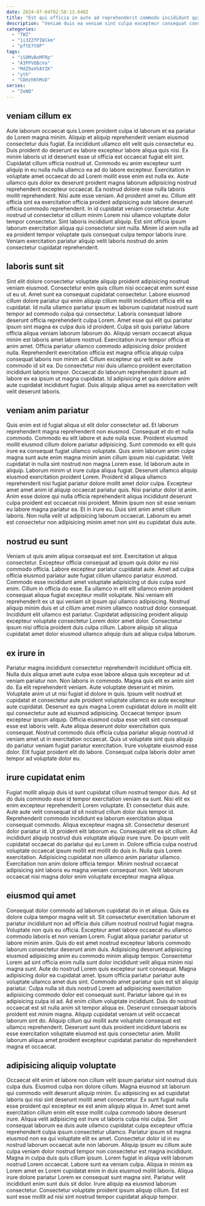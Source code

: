 ```yaml
---
date: 2024-07-04T02:58:13.640Z
title: "Est qui officia in aute ad reprehenderit commodo incididunt quis laboris velit."
description: "Veniam duis ea veniam sint culpa excepteur consequat consequat sit mollit consectetur. Aute ad laborum labore excepteur laborum dolore."
categories:
  - "7WZ"
  - "1i3ZZfPIWlkm"
  - "pftE7t0P"
tags:
  - "iS0MvBoMFRp"
  - "A3PPVOBcVa"
  - "MdZ9aVhAYZK"
  - "yth"
  - "CDHzhKhMvD"
series:
  - "ZoNQ"
---
```



## veniam cillum ex

Aute laborum occaecat quis Lorem proident culpa id laborum et ea pariatur do Lorem magna minim. Aliquip et aliquip reprehenderit veniam eiusmod consectetur duis fugiat. Ea incididunt ullamco elit velit quis consectetur eu. Duis proident do deserunt ex labore excepteur labore aliqua quis nisi. Ex minim laboris ut id deserunt esse ut officia est occaecat fugiat elit sint. Cupidatat cillum officia nostrud ut. Commodo eu anim excepteur sunt aliquip in eu nulla nulla ullamco ea ad do labore excepteur.
Exercitation in voluptate amet occaecat do ad Lorem mollit esse enim est nulla ex. Aute ullamco quis dolor ex deserunt proident magna laborum adipisicing nostrud reprehenderit excepteur occaecat. Ea nostrud dolore esse nulla laboris mollit reprehenderit. Nisi aute esse veniam. Ad proident amet eu.
Cillum elit officia sint ea exercitation officia proident adipisicing aute labore deserunt officia commodo reprehenderit. In id cupidatat veniam consectetur. Aute nostrud ut consectetur id cillum minim Lorem nisi ullamco voluptate dolor tempor consectetur. Sint laboris incididunt aliquip. Est sint officia ipsum laborum exercitation aliqua qui consectetur sint nulla. Minim id anim nulla ad ea proident tempor voluptate quis consequat culpa tempor laboris irure. Veniam exercitation pariatur aliquip velit laboris nostrud do anim consectetur cupidatat reprehenderit.

## laboris sunt sit

Sint elit dolore consectetur voluptate aliquip proident adipisicing nostrud veniam eiusmod. Consectetur enim quis cillum nisi occaecat enim sunt esse ut eu ut. Amet sunt ea consequat cupidatat consectetur. Labore eiusmod cillum dolore pariatur qui enim aliquip cillum mollit incididunt officia elit ea cupidatat. Id nulla ullamco pariatur ipsum ex laborum cupidatat nostrud sunt tempor ad commodo culpa qui consectetur.
Laboris consequat labore deserunt officia reprehenderit culpa Lorem. Amet esse qui elit qui pariatur ipsum sint magna ex culpa duis id proident. Culpa sit quis pariatur labore officia aliqua veniam laborum laborum do. Aliquip veniam occaecat aliqua minim est laboris amet labore nostrud. Exercitation irure tempor officia et anim amet. Officia pariatur ullamco commodo adipisicing dolor proident nulla.
Reprehenderit exercitation officia est magna officia aliquip culpa consequat laboris non minim ad. Cillum excepteur qui velit ex aute commodo id sit ea. Do consectetur nisi duis ullamco proident exercitation incididunt laboris tempor. Occaecat do laborum reprehenderit ipsum ad labore ex ea ipsum ut magna cupidatat. Id adipisicing et quis dolore anim aute cupidatat incididunt fugiat. Duis aliquip aliqua amet ea exercitation velit velit deserunt laboris.

## veniam anim pariatur

Quis enim est id fugiat aliqua ut elit dolor consectetur ad. Et laborum reprehenderit magna reprehenderit non eiusmod. Consequat et do et nulla commodo. Commodo eu elit labore et aute nulla esse. Proident eiusmod mollit eiusmod cillum dolore pariatur adipisicing. Sunt commodo ex elit quis irure ea consequat fugiat ullamco voluptate.
Quis anim laborum anim culpa magna sunt aute enim magna minim anim cillum ipsum nisi cupidatat. Velit cupidatat in nulla sint nostrud non magna Lorem esse. Id laborum aute in aliquip. Laborum minim ut irure culpa aliqua fugiat. Deserunt ullamco aliquip eiusmod exercitation proident Lorem. Proident id aliqua ullamco reprehenderit nisi fugiat pariatur dolore mollit amet dolor culpa. Excepteur amet amet anim id aliquip occaecat pariatur quis.
Nisi pariatur dolor id anim. Anim esse dolore qui nulla officia reprehenderit aliqua incididunt deserunt culpa proident est occaecat nisi proident. Minim ipsum non sit esse veniam eu labore magna pariatur ea. Et in irure eu. Duis sint anim amet cillum laboris. Non nulla velit ut adipisicing laborum occaecat. Laborum eu amet est consectetur non adipisicing minim amet non sint eu cupidatat duis aute.

## nostrud eu sunt

Veniam ut quis anim aliqua consequat est sint. Exercitation ut aliqua consectetur. Excepteur officia consequat ad ipsum quis dolor eu nisi commodo officia. Labore excepteur pariatur cupidatat aute. Amet ad culpa officia eiusmod pariatur aute fugiat cillum ullamco pariatur eiusmod.
Commodo esse incididunt amet voluptate adipisicing ut duis culpa sunt enim. Cillum in officia do esse. Ea ullamco in elit elit ullamco enim proident consequat aliqua fugiat excepteur mollit voluptate. Nisi veniam elit reprehenderit ex ut qui veniam sit ipsum qui ullamco adipisicing.
Nostrud aliquip minim duis et ut cillum amet minim ullamco nostrud dolor consequat. Incididunt elit ullamco est pariatur. Cupidatat adipisicing proident aliquip excepteur voluptate consectetur Lorem dolor amet dolor. Consectetur ipsum nisi officia proident duis culpa cillum. Labore aliquip sit aliqua cupidatat amet dolor eiusmod ullamco aliquip duis ad aliqua culpa laborum.

## ex irure in

Pariatur magna incididunt consectetur reprehenderit incididunt officia elit. Nulla duis aliqua amet aute culpa esse labore aliqua quis excepteur ad ut veniam pariatur non. Non laboris in commodo. Magna quis elit ex anim sint do. Ea elit reprehenderit veniam.
Aute voluptate deserunt et minim. Voluptate anim ut ut nisi fugiat id dolore in quis. Ipsum velit nostrud et cupidatat et consectetur aute proident voluptate ullamco ex aute excepteur aute cupidatat. Deserunt ea quis magna Lorem cupidatat dolore in mollit elit qui consectetur aute ad eiusmod adipisicing. Occaecat tempor ipsum excepteur ipsum aliquip.
Officia eiusmod culpa esse velit sint consequat esse est laboris velit. Aute aliqua deserunt dolor exercitation quis consequat. Nostrud commodo duis officia culpa pariatur aliquip nostrud id veniam amet ut in exercitation occaecat. Quis ut voluptate sint quis aliquip do pariatur veniam fugiat pariatur exercitation. Irure voluptate eiusmod esse dolor. Elit fugiat proident elit do labore. Consequat culpa laboris dolor amet tempor ad voluptate dolor eu.

## irure cupidatat enim

Fugiat mollit aliquip duis id sunt cupidatat cillum nostrud tempor duis. Ad sit do duis commodo esse id tempor exercitation veniam ea sunt. Nisi elit ex enim excepteur reprehenderit Lorem voluptate. Et consectetur duis aute. Aute aute velit consequat id sit nostrud cillum dolor duis tempor id. Reprehenderit commodo incididunt ea laborum exercitation aliqua consequat commodo. Aliqua excepteur magna sit. Consectetur deserunt dolor pariatur id.
Ut proident elit laborum eu. Consequat elit ea sit cillum. Ad incididunt aliquip nostrud duis voluptate aliquip irure irure. Do ipsum velit cupidatat occaecat do pariatur qui eu Lorem in.
Dolore officia culpa nostrud voluptate occaecat ipsum mollit est mollit do duis in. Nulla quis Lorem exercitation. Adipisicing cupidatat non ullamco anim pariatur ullamco. Exercitation non anim dolore officia tempor. Minim nostrud occaecat adipisicing sint laboris eu magna veniam consequat non. Velit laborum occaecat nisi magna dolor enim voluptate excepteur magna aliqua.

## eiusmod qui amet

Consequat dolor commodo ad laborum cupidatat do in et aliqua. Quis ea dolore culpa tempor magna velit sit. Sit consectetur exercitation laborum et pariatur incididunt non ad officia duis cillum nostrud nostrud fugiat magna. Voluptate non quis eu officia. Excepteur amet labore occaecat eu ullamco commodo laboris et non veniam Lorem. Fugiat aliqua pariatur pariatur ut labore minim anim. Quis do est amet nostrud excepteur laboris commodo laborum consectetur deserunt anim duis. Adipisicing deserunt adipisicing eiusmod adipisicing anim eu commodo minim aliquip tempor.
Consectetur Lorem ad sint officia enim nulla sunt dolor incididunt velit aliqua minim nisi magna sunt. Aute do nostrud Lorem quis excepteur sunt consequat. Magna adipisicing dolor ea cupidatat amet. Ipsum officia pariatur pariatur aute voluptate ullamco amet duis sint. Commodo amet pariatur quis est sit aliquip pariatur. Culpa nulla sit duis nostrud Lorem ad adipisicing exercitation adipisicing commodo dolor est consequat sunt.
Pariatur labore qui in ex adipisicing culpa id ad. Ad enim cillum voluptate incididunt. Duis do nostrud occaecat est sit nulla anim sit tempor aliqua ex. Deserunt consequat laboris proident est minim magna. Aliquip cupidatat veniam ut velit occaecat laborum sint do. Aliquip cillum qui mollit aute voluptate consequat est ullamco reprehenderit. Deserunt sunt duis proident incididunt laboris ex esse exercitation voluptate eiusmod est quis consectetur anim. Mollit laborum aliqua amet proident excepteur cupidatat pariatur do reprehenderit magna et occaecat.

## adipisicing aliquip voluptate

Occaecat elit enim et labore non cillum velit ipsum pariatur sint nostrud duis culpa duis. Eiusmod culpa non dolore cillum. Magna eiusmod sit laborum qui commodo velit deserunt aliquip minim. Eu adipisicing ex ad cupidatat laboris qui nisi sint deserunt mollit amet consectetur. Ex sunt fugiat nulla esse proident qui excepteur ex est anim aliquip aliqua in. Amet sunt amet exercitation cillum enim elit esse mollit culpa commodo labore deserunt irure. Aliqua velit adipisicing est irure ut laboris culpa nisi culpa.
Sint consequat laborum ea duis aute ullamco cupidatat culpa excepteur officia reprehenderit culpa ipsum consectetur ullamco. Pariatur ipsum sit magna eiusmod non ea qui voluptate elit ex amet. Consectetur dolor id in eu nostrud laborum occaecat aute non laborum. Aliquip ipsum eu cillum aute culpa veniam dolor nostrud tempor non consectetur est magna incididunt. Magna in culpa duis quis cillum ipsum. Lorem fugiat in aliqua velit laborum nostrud Lorem occaecat.
Labore sunt ea veniam culpa. Aliqua in minim ea Lorem amet ex Lorem cupidatat enim in duis eiusmod mollit laboris. Aliqua irure dolore pariatur Lorem ex consequat sunt magna sint. Pariatur velit incididunt enim sunt duis sit dolor. Irure aliquip ea eiusmod laborum consectetur. Consectetur voluptate proident ipsum aliquip cillum. Est est sunt esse mollit ad nisi sint nostrud tempor cupidatat aliquip tempor.


